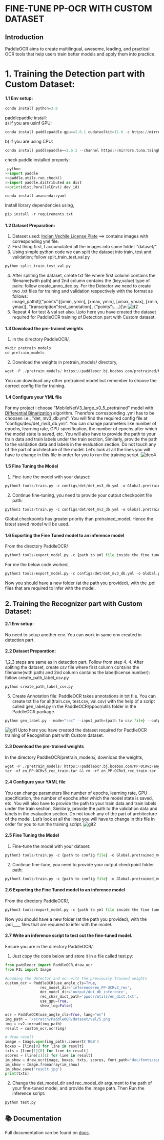 # FINE-TUNE PP-OCR WITH CUSTOM DATASET
## Introduction
PaddleOCR aims to create multilingual, awesome, leading, and practical OCR tools that help users train better models and apply them into practice.

# 1. Training the Detection part with Custom Dataset:
#### 1.1 Env setup:
```python
conda install python=3.8
```
paddlepaddle install:<br/>
a) if you are usinf GPU:
```python
conda install paddlepaddle-gpu==2.6.1 cudatoolkit=11.6 -c https://mirrors.tuna.tsinghua.edu.cn/anaconda/cloud/Paddle/ -c conda-forge
```
b) if you are using CPU:
```python
conda install paddlepaddle==2.6.1 --channel https://mirrors.tuna.tsinghua.edu.cn/anaconda/cloud/Paddle/
```
check paddle installed properly:
```python	
 python
>>import paddle
>>paddle.utils.run_check()
>>import paddle.distributed as dist
>>print(dist.ParallelEnv().dev_id)
```
```python
conda install anaconda::yaml
```
Install library dependencies using,
```python
pip install -r requirements.txt
```
#### 1.2 Dataset Preparation:
1. Dataset used: [Indian Vechile License Plate](https://www.kaggle.com/datasets/saisirishan/indian-vehicle-dataset) ==> contains images with corresponding yml file.
2. First thing first, I accumulated all the images into same folder "dataset/"
3. Using simple python code we can split the dataset into train, test and validation; follow split_train_test_val.py
```python
python split_train_test_val.py
```
4. After spliting the dataset, create txt file where first column contains the filename(with path) and 2nd column contains the (key,value) type of pairs: follow create_anno_dec.py. For the Detector we need to create two .txt files for training and validation respectively with the format as follows:<br/>
image_path\t[{“points”:[[xmin, ymin], [xmax, ymin], [xmax, ymax], [xmin, ymax]], “transcription”:text_annotation}, {“points”:…..}]\n
![d2](https://github.com/user-attachments/assets/d8c8f5a0-ea3c-411e-a110-6617eead70ee)
5. Repeat 4 for test & val set also.
Upto here you have created the dataset required for PaddleOCR training of Detection part with Custom dataset.

#### 1.3 Download the pre-trained weights
1. In the directory PaddleOCR/,
```python
mkdir pretrain_models
cd pretrain_models
```
2. Download the weights in pretrain_models/ directory,
```python
wget -P ./pretrain_models/ https://paddleocr.bj.bcebos.com/pretrained/MobileNetV3_large_x0_5_pretrained.pdparams
```
You can download any other pretrained model but remember to choose the correct config file for training.

#### 1.4 Configure your YML file
For my project i choose "MobileNetV3_large_x0_5_pretrained" model with [Differential Binarization](https://arxiv.org/pdf/1911.08947) algorithm. Therefore corresponding .yml has to be choosen i.e., "det_mv3_db.yml".
You will find the required config file at "configs/dec/det_mv3_db.yml".
You can change parameters like number of epochs, learning rate, GPU specification, the number of epochs after which the model state is saved, etc. You will also have to provide the path to your train data and train labels under the train section, Similarly, provide the path to the validation data and labels in the evaluation section. Do not touch any of the part of architecture of the model. Let’s look at all the lines you will have to change in this file in order for you to run the training script.
![dec4](https://github.com/user-attachments/assets/df506190-6974-460f-929a-1e303c437dba)


#### 1.5 Fine Tuning the Model
1. Fine-tune the model with your dataset:
```python
python3 tools/train.py -c configs/det/det_mv3_db.yml -o Global.pretrained_model=./pretrain_models/pretrain_models/MobileNetV3_large_x0_5_pretrained
```
2. Continue fine-tuning, you need to provide your output checkpoint file path:
```python
python3 tools/train.py -c configs/det/det_mv3_db.yml -o Global.pretrained_model=./pretrain_models/pretrain_models/MobileNetV3_large_x0_5_pretrained Global.checkpoints={path to output model folder}/latest
```
Global.checkpoints has greater priority than pretrained_model. Hence the latest saved model will be used.

#### 1.6 Exporting the Fine Tuned model to an inference model
From the directory PaddleOCR/
```python
python3 tools/export_model.py -c {path to yml file inside the fine tuned model folder}  -o Global.pretrained_model={path to model folder} Global.save_inference_dir={path to inference model folder}
```
For me the below code worked,
```python
python3 tools/export_model.py -c configs/det/det_mv3_db.yml -o Global.pretrained_model=./output/db_mv3/best_accuracy Global.save_inference_dir=./output/det_db_inference/
```
Now you should have a new folder (at the path you provided), with the .pdi files that are required to infer with the model.

## 2. Training the Recognizer part with Custom Dataset:
#### 2.1 Env setup:
No need to setup another env. You can work in same env created in detection part.

#### 2.2 Dataset Preparation:
1,2,3 steps are same as in detection part. Follow from step 4.
4. After spliting the dataset, create csv file where first column contains the filename(with path) and 2nd column contains the label(license number): follow create_path_label_csv.py
```python
python create_path_label_csv.py
```
5. Create Annotation file: PaddleOCR takes annotations in txt file. You can create txt file for all(train.csv, test.csv, val.csv) with the help of a script called gen_label.py in the PaddleOCR/ppocr/utils folder in the PaddleOCR package.
```python
python gen_label.py --mode="rec" --input_path={path to csv file} --output_label=(folder to output txt.file}
```
![git1](https://github.com/user-attachments/assets/d3e228c4-1405-4cd9-8173-c1342cbb974a)
Upto here you have created the dataset required for PaddleOCR training of Recognition part with Custom dataset.

#### 2.3 Download the pre-trained weights
In the directory PaddleOCR/pretrain_models/, download the weights,
```python
wget -P ./pretrain_models/ https://paddleocr.bj.bcebos.com/PP-OCRv3/english/en_PP-OCRv3_rec_train.tar
tar -xf en_PP-OCRv3_rec_train.tar && rm -rf en_PP-OCRv3_rec_train.tar
```
#### 2.4 Configure your YAML file
You can change parameters like number of epochs, learning rate, GPU specification, the number of epochs after which the model state is saved, etc. You will also have to provide the path to your train data and train labels under the train section, Similarly, provide the path to the validation data and labels in the evaluation section. Do not touch any of the part of architecture of the model. Let’s look at all the lines you will have to change in this file in order for you to run the training script.
![git2](https://github.com/user-attachments/assets/b1ec4ab2-829c-4e67-b7a8-767f1ffa68c5)

#### 2.5 Fine Tuning the Model
1. Fine-tune the model with your dataset:
```python
python3 tools/train.py -c {path to config file} -o Global.pretrained_model={path to pretrained model}/best_accuracy
```
2. Continue fine-tune, you need to provide your output checkpoint folder path:
```python
python3 tools/train.py -c {path to config file} -o Global.pretrained_model={path to pretrained model}/best_accuracy Global.checkpoints={path to output model folder}/latest
```

#### 2.6 Exporting the Fine Tuned model to an inference model
From the directory PaddleOCR/,
```python
python3 tools/export_model.py -c {path to yml file inside the fine tuned model folder}  -o Global.pretrained_model={path to model folder} Global.save_inference_dir={path to inference model folder}
```
Now you should have a new folder (at the path you provided), with the .pdi____ files that are required to infer with the model.

#### 2.7 Write an inference script to test out the fine-tuned model.
Ensure you are in the directory PaddleOCR/.
1. Just copy the code below and store it in a file called test.py:
```python
from paddleocr import PaddleOCR,draw_ocr
from PIL import Image

#Loading the detector and ocr with the previously trained weights
custom_ocr = PaddleOCR(use_angle_cls=True,
                rec_model_dir='inference/en_PP-OCRv3_rec',
                det_model_dir='output/det_db_inference', 
                rec_char_dict_path='ppocr/utils/en_dict.txt',
                use_gpu=True,
                show_log=False)

ocr = PaddleOCR(use_angle_cls=True, lang="en")
img_path = '/scratch/PaddleOCR/dataset/val/5.png'
img = cv2.imread(img_path)
result = custom_ocr.ocr(img)

# draw result
image = Image.open(img_path).convert('RGB')
boxes = [line[0] for line in result]
txts = [line[1][0] for line in result]
scores = [line[1][1] for line in result]
im_show = draw_ocr(image, boxes, txts, scores, font_path='doc/fonts/simfang.ttf')
im_show = Image.fromarray(im_show)
im_show.save('result.jpg')
print(txts)
```
2. Change the det_model_dir and rec_model_dir argument to the path of your fine-tuned model, and provide the image path. Then Run the inference script:
```python
python test.py
```

## 📚 Documentation
Full documentation can be found on [docs](https://paddlepaddle.github.io/PaddleOCR/latest/en/index.html).

